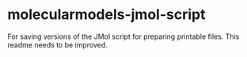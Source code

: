 # molecularmodels-jmol-script
For saving versions of the JMol script for preparing printable files. This readme needs to be improved. 
